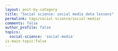 ```yaml
---
layout: post-by-category
title: "Social science: social media data lessons"
permalink: tags/social-science/social-media/
comments: false
author_profile: false
topics:
  social-science: 'social-media'
is-main-topic:false
---
```

